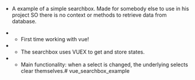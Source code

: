 * A example of a simple searchbox. Made for somebody else to use in his project SO there is no context or methods to retrieve data from database.

* * First time working with vue!
* * The searchbox uses VUEX to get and store states.
* * Main functionality: when a select is changed, the underlying selects clear themselves.# vue_searchbox_example
